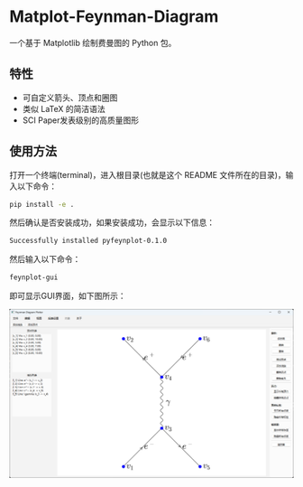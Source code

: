 # Matplot-Feynman-Diagram

一个基于 Matplotlib 绘制费曼图的 Python 包。

## 特性

- 可自定义箭头、顶点和圈图
- 类似 LaTeX 的简洁语法
- SCI Paper发表级别的高质量图形

## 使用方法

打开一个终端(terminal)，进入根目录(也就是这个 README 文件所在的目录)，输入以下命令：
``` bash    
pip install -e .
```
然后确认是否安装成功，如果安装成功，会显示以下信息：
``` bash
Successfully installed pyfeynplot-0.1.0
```
然后输入以下命令：
``` bash
feynplot-gui
```
即可显示GUI界面，如下图所示：

![alt text](README.assets/zh_CN/UI_example.png)